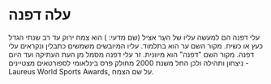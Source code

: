 # עלה דפנה

עלי דפנה הם למעשה עליו של העָר אציל (שם מדעי: ) הוא צמח ירוק עד רב שנתי הגדל כעץ או כשיח. מקור השם ער הוא בתלמוד. עליו המיובשים משמשים כתבלין ונקראים עלי דפנה. מקור השם "דפנה" הוא מיוונית. זר עלי דפנה מסמל מן העת העתיקה ועד היום ניצחון ותהילה ולכן החל משנת 2000 מחולק פרס בינלאומי לספורטאים מצטיינים - Laureus World Sports Awards, על שם הצמח.
